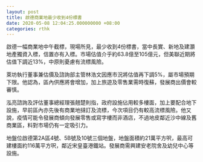 ```yaml
---
layout: post
title: 啟德商業地最少收到4份標書
date: 2020-05-08 12:04:25.000000000 +08:00
categories: rthk
---
```


啟德一幅商業地中午截標，現場所見，最少收到4份標書，當中長實、新地及建灝地產獨資入標，信置亦有入標。市場估值介乎約63.8億至105億元，但美聯近期將估值下調近13%，中原則憂慮有流標風險。

萊坊執行董事兼估價及諮詢部主管林浩文因應市況將估值再下調5%，屬市場預期下限。他認為，區內供應將會增加，加上旅遊及零售業需時復蘇，發展商出價會較審慎。

泓亮諮詢及評估董事總經理張翹楚則指，政府設施佔用較多樓面，加上要配合地下設施，早前區內亦先後有商業地撻訂及流標，今次項目仍有較高流標風險。他又說，疫情可能令發展商傾向發展零售或寫字樓而非酒店，不過地皮鄰近沙中線及舊商業區，料對市場仍有一定吸引力。

地盤位啟德第2A區4號、5B號及10號三個地盤，地盤面積約21萬平方呎，最高可建樓面約116萬平方呎，鄰近宋皇臺港鐵站。發展商需興建安老院舍及幼兒中心等設施。
